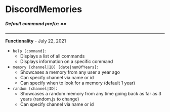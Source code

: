# DiscordMemories


##### Default command prefix: ==
---
**Functionality** - July 22, 2021
* ``help [command]``:
    * Displays a list of all commands
    * Displays information on a specific command
* ``memory [channel|ID] [date|numOfYears]``:
    * Showcases a memory from any user a year ago
    * Can specify channel via name or id
    * Can specify when to look for a memory (default 1 year)
*  ``random [channel|ID]``:
    * Showcases a random memory from any time going back as far as 3 years (random.js to change)     
    * Can specify channel via name or id
